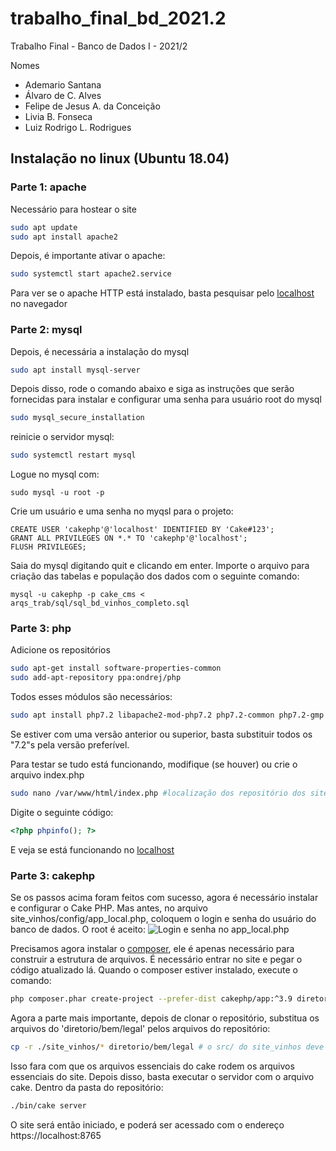 
# trabalho_final_bd_2021.2
Trabalho Final - Banco de Dados I - 2021/2

Nomes
- Ademario Santana
- Álvaro de C. Alves
- Felipe de Jesus A. da Conceição
- Livia B. Fonseca
- Luiz Rodrigo L. Rodrigues

## Instalação no linux (Ubuntu 18.04)
### Parte 1: apache
Necessário para hostear o site
```sh
sudo apt update
sudo apt install apache2
```
Depois, é importante ativar o apache:
```sh
sudo systemctl start apache2.service
```
Para ver se o apache HTTP está instalado, basta pesquisar pelo [localhost](http://locahost) no navegador
### Parte 2: mysql
Depois, é necessária a instalação do mysql
```sh
sudo apt install mysql-server
```
Depois disso, rode o comando abaixo e siga as instruções que serão fornecidas para instalar e configurar uma senha para usuário root do mysql
```sh
sudo mysql_secure_installation
```
reinicie o servidor mysql:
```sh
sudo systemctl restart mysql
```
Logue no mysql com:
```
sudo mysql -u root -p
```
Crie um usuário e uma senha no myqsl para o projeto:
```
CREATE USER 'cakephp'@'localhost' IDENTIFIED BY 'Cake#123';
GRANT ALL PRIVILEGES ON *.* TO 'cakephp'@'localhost';
FLUSH PRIVILEGES;
```
Saia do mysql digitando quit e clicando em enter. Importe o arquivo para criação das tabelas e população dos dados com o seguinte comando:
```
mysql -u cakephp -p cake_cms < arqs_trab/sql/sql_bd_vinhos_completo.sql
```
### Parte 3: php
Adicione os repositórios
```sh
sudo apt-get install software-properties-common
sudo add-apt-repository ppa:ondrej/php
```
Todos esses módulos são necessários:
```sh
sudo apt install php7.2 libapache2-mod-php7.2 php7.2-common php7.2-gmp php7.2-curl php7.2-intl php7.2-mbstring php7.2-xmlrpc php7.2-mysql php7.2-gd php7.2-imap php7.2-ldap php-cas php7.2-bcmath php7.2-xml php7.2-cli php7.2-zip php7.2-sqlite3
```
Se estiver com uma versão anterior ou superior, basta substituir todos os "7.2"s pela versão preferível.

Para testar se tudo está funcionando, modifique (se houver) ou crie o arquivo index.php
```sh
sudo nano /var/www/html/index.php #localização dos repositório dos sites no linux
```
Digite o seguinte código:
```php
<?php phpinfo(); ?>
```
E veja se está funcionando no [localhost](http://localhost/index.php)

### Parte 3: cakephp
Se os passos acima foram feitos com sucesso, agora é necessário instalar e configurar o Cake PHP.
Mas antes, no arquivo site_vinhos/config/app_local.php, coloquem o login e senha do usuário do banco de dados.
O root é aceito:
![Login e senha no app_local.php](https://user-images.githubusercontent.com/32593546/157821864-b5d96ea2-022a-446b-a068-679f9b54e9a7.png)

Precisamos agora instalar o [composer](http://localhost/index.php), ele é apenas necessário para construir a estrutura de arquivos.
É necessário entrar no site e pegar o código atualizado lá. Quando o composer estiver instalado, execute o comando:
```sh
php composer.phar create-project --prefer-dist cakephp/app:^3.9 diretorio/bem/legal
```
Agora a parte mais importante, depois de clonar o repositório, substitua os arquivos do 'diretorio/bem/legal' pelos arquivos do repositório:
```sh
cp -r ./site_vinhos/* diretorio/bem/legal # o src/ do site_vinhos deve ser o mesmo do src/ do diretorio legal
```
Isso fara com que os arquivos essenciais do cake rodem os arquivos essenciais do site.
Depois disso, basta executar o servidor com o arquivo cake. Dentro da pasta do repositório:
```sh
./bin/cake server
```
O site será então iniciado, e poderá ser acessado com o endereço https://localhost:8765
